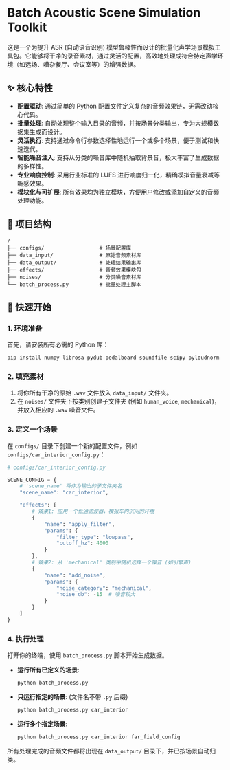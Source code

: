 # Batch Acoustic Scene Simulation Toolkit

这是一个为提升 ASR (自动语音识别) 模型鲁棒性而设计的批量化声学场景模拟工具包。它能够将干净的录音素材，通过灵活的配置，高效地处理成符合特定声学环境（如远场、嘈杂餐厅、会议室等）的增强数据。

## ✨ 核心特性

- **配置驱动**: 通过简单的 Python 配置文件定义复杂的音频效果链，无需改动核心代码。
- **批量处理**: 自动处理整个输入目录的音频，并按场景分类输出，专为大规模数据集生成而设计。
- **灵活执行**: 支持通过命令行参数选择性地运行一个或多个场景，便于测试和快速迭代。
- **智能噪音注入**: 支持从分类的噪音库中随机抽取背景音，极大丰富了生成数据的多样性。
- **专业响度控制**: 采用行业标准的 LUFS 进行响度归一化，精确模拟音量衰减等听感效果。
- **模块化与可扩展**: 所有效果均为独立模块，方便用户修改或添加自定义的音频处理功能。

## 📂 项目结构

```
/
├── configs/                  # 场景配置库
├── data_input/               # 原始音频素材库
├── data_output/              # 处理结果输出库
├── effects/                  # 音频效果模块包
├── noises/                   # 分类噪音素材库
└── batch_process.py          # 批量处理主脚本
```

## 🚀 快速开始

### 1. 环境准备

首先，请安装所有必需的 Python 库：
```bash
pip install numpy librosa pydub pedalboard soundfile scipy pyloudnorm
```

### 2. 填充素材

1.  将你所有干净的原始 `.wav` 文件放入 `data_input/` 文件夹。
2.  在 `noises/` 文件夹下按类别创建子文件夹 (例如 `human_voice`, `mechanical`)，并放入相应的 `.wav` 噪音文件。

### 3. 定义一个场景

在 `configs/` 目录下创建一个新的配置文件，例如 `configs/car_interior_config.py`：

```python
# configs/car_interior_config.py

SCENE_CONFIG = {
    # 'scene_name' 将作为输出的子文件夹名
    "scene_name": "car_interior",

    "effects": [
        # 效果1: 应用一个低通滤波器，模拟车内沉闷的环境
        {
            "name": "apply_filter",
            "params": {
                "filter_type": "lowpass",
                "cutoff_hz": 4000
            }
        },
        # 效果2: 从 'mechanical' 类别中随机选择一个噪音 (如引擎声)
        {
            "name": "add_noise",
            "params": {
                "noise_category": "mechanical",
                "noise_db": -15  # 噪音较大
            }
        }
    ]
}
```

### 4. 执行处理

打开你的终端，使用 `batch_process.py` 脚本开始生成数据。

- **运行所有已定义的场景**:
  ```bash
  python batch_process.py
  ```

- **只运行指定的场景**:
  (文件名不带 `.py` 后缀)
  ```bash
  python batch_process.py car_interior
  ```

- **运行多个指定场景**:
  ```bash
  python batch_process.py car_interior far_field_config
  ```

所有处理完成的音频文件都将出现在 `data_output/` 目录下，并已按场景自动归类。